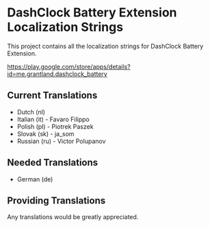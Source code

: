 # DashClock Battery Extension Localization Strings

This project contains all the localization strings for DashClock Battery Extension.

https://play.google.com/store/apps/details?id=me.grantland.dashclock_battery


## Current Translations

* Dutch (nl)
* Italian (it) - Favaro Filippo
* Polish (pl) - Piotrek Paszek
* Slovak (sk) - ja_som
* Russian (ru) - Victor Polupanov


## Needed Translations

* German (de)


## Providing Translations

Any translations would be greatly appreciated.

